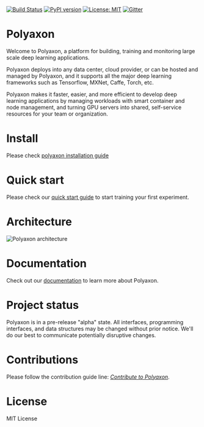 [![Build Status](https://travis-ci.org/polyaxon/polyaxon.svg?branch=master)](https://travis-ci.org/polyaxon/polyaxon)
[![PyPI version](https://badge.fury.io/py/polyaxon.svg)](https://badge.fury.io/py/polyaxon)
[![License: MIT](https://img.shields.io/badge/License-MIT-yellow.svg)](LICENCE)
[![Gitter](https://img.shields.io/gitter/room/nwjs/nw.js.svg)](https://gitter.im/polyaxon/polyaxon)

# Polyaxon

Welcome to Polyaxon, a platform for building, training and monitoring large scale deep learning applications.

Polyaxon deploys into any data center, cloud provider, or can be hosted and managed by Polyaxon, and it supports all the major deep learning frameworks such as Tensorflow, MXNet, Caffe, Torch, etc.

Polyaxon makes it faster, easier, and more efficient to develop deep learning applications by managing workloads with smart container and node management, and turning GPU servers into shared, self-service resources for your team or organization.

# Install

Please check [polyaxon installation guide](https://docs.polyaxon.com/installation/introduction)

# Quick start

Please check our [quick start guide](https://docs.polyaxon.com/quick_start) to start training your first experiment.

# Architecture

![Polyaxon architecture](polyaxon_rchitecture.png)

# Documentation

Check out our [documentation](https://docs.polyaxon.com/) to learn more about Polyaxon.

# Project status

Polyaxon is in a pre-release "alpha" state. All interfaces, programming interfaces, and data structures may be changed without prior notice.
We'll do our best to communicate potentially disruptive changes.

# Contributions

Please follow the contribution guide line: *[Contribute to Polyaxon](CONTRIBUTING.md)*.

# License

MIT License
